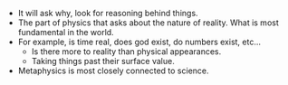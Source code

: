 - It will ask why, look for reasoning behind things.
- The part of physics that asks about the nature of reality. What is most fundamental in the world.
- For example, is time real, does god exist, do numbers exist, etc...
	- Is there more to reality than physical appearances.
	- Taking things past their surface value.
- Metaphysics is most closely connected to science.
